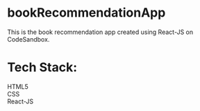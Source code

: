 # bookRecommendationApp
This is the book recommendation app created using React-JS on CodeSandbox.

# Tech Stack:
HTML5\
CSS\
React-JS
